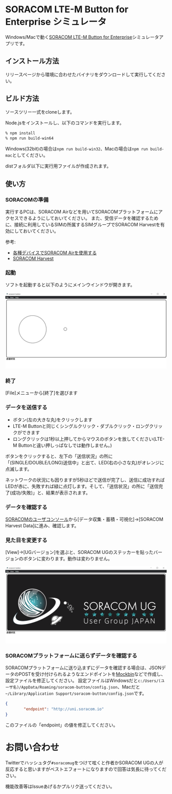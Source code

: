 # SORACOM LTE-M Button for Enterprise シミュレータ

Windows/Macで動く[SORACOM LTE-M Button for Enterprise](https://users.soracom.io/ja-jp/guides/iot-devices/lte-m-button-enterprise/)シミュレータアプリです。



## インストール方法

リリースページから環境に合わせたバイナリをダウンロードして実行してください。



## ビルド方法

ソースツリー一式をcloneします。

Node.jsをインストールし、以下のコマンドを実行します。

```bash
% npm install
% npm run build-win64
```

Windows(32bit)の場合は`npm run build-win32`、Macの場合は`npm run build-mac`としてください。

distフォルダ以下に実行用ファイルが作成されます。



## 使い方

### SORACOMの準備

実行するPCは、SORACOM Airなどを用いてSORACOMプラットフォームにアクセスできるようにしておいてください。
また、受信データを確認するために、接続に利用しているSIMの所属するSIMグループでSORACOM Harvestを有効にしておいてください。

参考:
- [各種デバイスでSORACOM Airを使用する](https://users.soracom.io/ja-jp/guides/devices/general/)
- [SORACOM Harvest](https://soracom.jp/services/harvest/)

### 起動

ソフトを起動すると以下のようにメインウインドウが開きます。

![](img/app-image.png)

### 終了
[File]メニューから[終了]を選びます

### データを送信する

- ボタン(左の大きな丸)をクリックします
- LTE-M Buttonと同じくシングルクリック・ダブルクリック・ロングクリックができます
- ロングクリックは1秒以上押してからマウスのボタンを放してください(LTE-M Buttonと違い押しっぱなしでは動作しません。)

ボタンをクリックすると、左下の「送信状況」の所に「(SINGLE/DOUBLE/LONG)送信中」と出て、LED(右の小さな丸)がオレンジに点滅します。

ネットワークの状況にも因りますが5秒ほどで送信が完了し、送信に成功すればLEDが赤に、失敗すれば緑に点灯します。そして、「送信状況」の所に「送信完了(成功/失敗)」と、結果が表示されます。

### データを確認する

[SORACOMのユーザコンソール](https://console.soracom.io)から[データ収集・蓄積・可視化]→[SORACOM Harvest Data]に進み、確認します。

### 見た目を変更する

[View]→[UGバージョン]を選ぶと、SORACOM UGのステッカーを貼ったバージョンのボタンに変わります。動作は変わりません。

![](img/app-image-ug.png)

### SORACOMプラットフォームに送らずデータを確認する

SORACOMプラットフォームに送り込まずにデータを確認する場合は、JSONデータのPOSTを受け付けられるようなエンドポイントを[Mockbin](https://mockbin.org/)などで作成し、設定ファイルを修正してください。
設定ファイルはWindowsだと`c:/Users/(ユーザ名)/AppData/Roaming/soracom-button/config.json`、Macだと`	~/Library/Application Support/soracom-button/config.json`です。

```json
{
        "endpoint": "http://uni.soracom.io"
}
```

このファイルの「endpoint」の値を修正してください。

# お問い合わせ

Twitterでハッシュタグ`#soracomug`をつけて呟くと作者かSORACOM UGの人が反応すると思いますがベストエフォートになりますので回答は気長に待ってください。

機能改善等はIssueあげるかプルリク送ってください。

